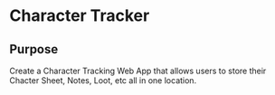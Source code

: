# Character Tracker
## Purpose
Create a Character Tracking Web App that allows users to store their Chacter Sheet, Notes, Loot, etc all in one location.